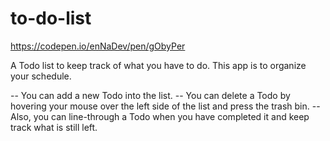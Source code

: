 # to-do-list

https://codepen.io/enNaDev/pen/gObyPer

A Todo list to keep track of what you have to do.
This app is to organize your schedule.

-- You can add a new Todo into the list.
-- You can delete a Todo by hovering your mouse over the left side of the list and press the trash bin.
-- Also, you can line-through a Todo when you have completed it and keep track what is still left.
